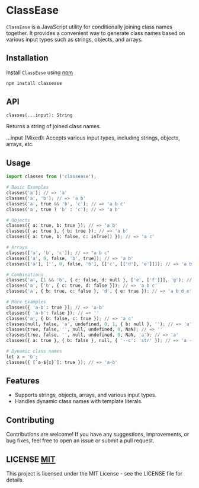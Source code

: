 # ClassEase

`ClassEase` is a JavaScript utility for conditionally joining class names together. It provides a convenient way to generate class names based on various input types such as strings, objects, and arrays.

## Installation

Install `ClassEase` using [npm](https://www.npmjs.com/)

```bash
npm install classease
```

## API

`classes(...input): String`

Returns a string of joined class names.

...input (Mixed): Accepts various input types, including strings, objects, arrays, etc.

## Usage

```python
import classes from ('classease');

# Basic Examples
classes('a'); // => 'a'
classes('a', 'b'); // => 'a b'
classes('a', true && 'b', 'c'); // => 'a b c'
classes('a', true ? 'b' : 'c'); // => 'a b'

# Objects
classes({ a: true, b: true }); // => 'a b'
classes({ a: true }, { b: true }); // => 'a b'
classes({ a: true, b: false, c: isTrue() }); // => 'a c'

# Arrays
classes(['a', 'b', 'c']); // => "a b c"
classes(['a', 0, false, 'b', true]); // => 'a b'
classes(['a'], ['', 0, false, 'b'], [['c', [['d'], 'e']]]); // => 'a b c d e'

# Combinations
classes('a', [1 && 'b', { c: false, d: null }, ['e', ['f']]], 'g'); // => 'a b e f g'
classes('a', ['b', { c: true, d: false }]); // => 'a b c'
classes('a', { b: true, c: false }, 'd', { e: true }); // => 'a b d e'

# More Examples
classes({ 'a-b': true }); // => 'a-b'
classes({ 'a-b': false }); // => ''
classes('a', { b: false, c: true }); // => 'a c'
classes(null, false, 'a', undefined, 0, 1, { b: null }, ''); // => 'a'
classes(true, false, '', null, undefined, 0, NaN); // => ''
classes(true, false, '', null, undefined, 0, NaN, 'a'); // => 'a'
classes({ a: true }, { b: false }, null, { '--c': 'str' }); // => 'a --c'

# Dynamic class names
let x = 'b';
classes({ [`a-${x}`]: true }); // => 'a-b'
```

## Features

- Supports strings, objects, arrays, and various input types.
- Handles dynamic class names with template literals.

## Contributing

Contributions are welcome! If you have any suggestions, improvements, or bug fixes, feel free to open an issue or submit a pull request.

## LICENSE [MIT](https://github.com/gmnhussain/classease/blob/HEAD/LICENSE)

This project is licensed under the MIT License - see the LICENSE file for details.
